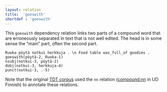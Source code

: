 ```yaml
---
layout: relation
title:  'goeswith'
shortdef : 'goeswith'
---
```


This `goeswith` dependency relation links two parts of a compound word
that are erroneously separated in text that is not well edited. The
head is in some sense the “main” part, often the second part.

<!-- fname:nn_error.pdf -->
~~~ sdparse
Ruoka pöytä notkui herkkuja . \n Food table was_full_of goodies .
goeswith(pöytä-2, Ruoka-1)
nsubj(notkui-3, pöytä-2)
dobj(notkui-3, herkkuja-4)
punct(notkui-3, .-5)
~~~

Note that the original [TDT
corpus](http://bionlp.utu.fi/fintreebank.html) used the `nn` relation
([compound:nn]() in UD Finnish) to annotate these relations.
<!-- Interlanguage links updated Út zář 29 20:43:19 CEST 2020 -->
